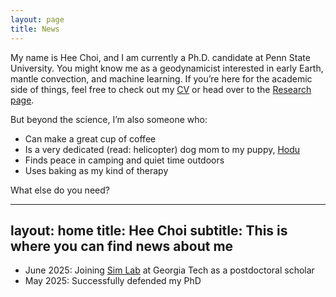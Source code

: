 ```yaml
---
layout: page
title: News
---
```


My name is Hee Choi, and I am currently a Ph.D. candidate at Penn State University. You might know me as a geodynamicist interested in early Earth, mantle convection, and machine learning. If you’re here for the academic side of things, feel free to check out my [CV](assets/data/hchoi_cv_ac.pdf) or head over to the [Research page](https://heec12.github.io/research/).

But beyond the science, I’m also someone who:
- Can make a great cup of coffee
- Is a very dedicated (read: helicopter) dog mom to my puppy, [Hodu](https://www.instagram.com/hoduthepuppy)
- Finds peace in camping and quiet time outdoors
- Uses baking as my kind of therapy

What else do you need?

---
layout: home
title: Hee Choi
subtitle: This is where you can find news about me
---

- June 2025: Joining [Sim Lab](https://joycesim.github.io/) at Georgia Tech as a postdoctoral scholar  
- May 2025: Successfully defended my PhD
